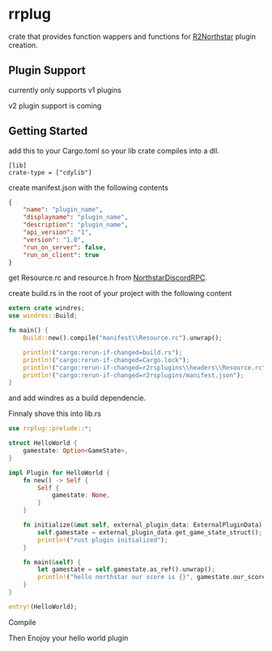 # rrplug
crate that provides function wappers and functions for [R2Northstar](https://github.com/R2Northstar/NorthstarLauncher) plugin creation.

## Plugin Support
currently only supports v1 plugins

v2 plugin support is coming

## Getting Started
add this to your Cargo.toml so your lib crate compiles into a dll.
```t
[lib]
crate-type = ["cdylib"]
```

create manifest.json with the following contents
```json
{
    "name": "plugin_name",
    "displayname": "plugin_name",
    "description": "plugin_name",
    "api_version": "1",
    "version": "1.0",
    "run_on_server": false,
    "run_on_client": true
}
```

get Resource.rc and resource.h from [ NorthstarDiscordRPC](https://github.com/R2Northstar/NorthstarDiscordRPC/tree/main/DiscordRPC).

create build.rs in the root of your project with the following content
```rust
extern crate windres;
use windres::Build;

fn main() {
    Build::new().compile("manifest\\Resource.rc").unwrap();

    println!("cargo:rerun-if-changed=build.rs");
    println!("cargo:rerun-if-changed=Cargo.lock");
    println!("cargo:rerun-if-changed=r2rsplugins\\headers\\Resource.rc");
    println!("cargo:rerun-if-changed=r2rsplugins/manifest.json");
}
```
and add windres as a build dependencie.

Finnaly shove this into lib.rs
```rust
use rrplug::prelude::*;

struct HelloWorld {
    gamestate: Option<GameState>,
}

impl Plugin for HelloWorld {
    fn new() -> Self {
        Self {
            gamestate: None,
        }
    }

    fn initialize(&mut self, external_plugin_data: ExternalPluginData) {
        self.gamestate = external_plugin_data.get_game_state_struct();
        println!("rust plugin initialized");
    }

    fn main(&self) {
        let gamestate = self.gamestate.as_ref().unwrap();
        println!("hello northstar our score is {}", gamestate.our_score());
    }
}

entry!(HelloWorld);
```

Compile

Then Enojoy your hello world plugin

